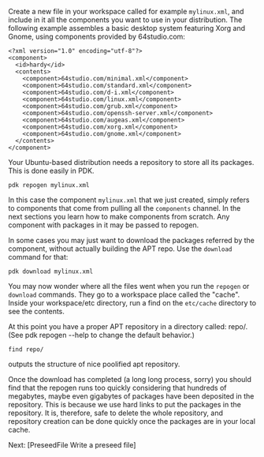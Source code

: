 Create a new file in your workspace called for example `mylinux.xml`, and include in it all the components you want to use in your distribution. The following example assembles a basic desktop system featuring Xorg and Gnome, using components provided by 64studio.com:

	
	<?xml version="1.0" encoding="utf-8"?>
	<component>
	  <id>hardy</id>
	  <contents>
	    <component>64studio.com/minimal.xml</component>
	    <component>64studio.com/standard.xml</component>
	    <component>64studio.com/d-i.xml</component>
	    <component>64studio.com/linux.xml</component>
	    <component>64studio.com/grub.xml</component>
	    <component>64studio.com/openssh-server.xml</component>
	    <component>64studio.com/augeas.xml</component>
	    <component>64studio.com/xorg.xml</component>
	    <component>64studio.com/gnome.xml</component>
	  </contents>
	</component>
	

Your Ubuntu-based distribution needs a repository to store all its packages. This is done easily in PDK.

	
	pdk repogen mylinux.xml
	

In this case the component `mylinux.xml` that we just created, simply refers to components that come from pulling all the `components` channel. In the next sections you learn how to make components from scratch. Any component with packages in it may be passed to repogen.

In some cases you may just want to download the packages referred by the component, without actually building the APT repo. Use the `download` command for that:

	
	pdk download mylinux.xml
	

You may now wonder where all the files went when you run the `repogen` or `download` commands. They go to a workspace place called the "cache". Inside your workspace/etc directory, run a find on the `etc/cache` directory to see the contents. 

At this point you have a proper APT repository in a directory called: repo/. (See pdk repogen --help to change the default behavior.)

	
	find repo/
	

outputs the structure of nice poolified apt repository.

Once the download has completed (a long long process, sorry) you should find that the repogen runs too quickly considering that hundreds of megabytes, maybe even gigabytes of packages have been deposited in the repository. This is because we use hard links to put the packages in the repository. It is, therefore, safe to delete the whole repository, and repository creation can be done quickly once the packages are in your local cache.


Next: [PreseedFile Write a preseed file]